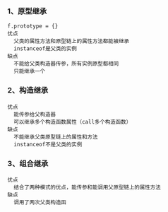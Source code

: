 ### 1、原型继承

    f.prototype = {}
    优点
      父类的属性方法和原型链上的属性方法都能被继承
      instanceof是父类的实例
    缺点
      不能给父类构造器传参，所有实例原型都相同
      只能继承一个

### 2、构造继承

    优点
      能传参给父构造器
      可以继承多个构造函数属性（call多个构造函数）
    缺点
      不能继承父类原型链上的属性和方法
      instanceof不是父类的实例

### 3、组合继承

    优点
      结合了两种模式的优点，能传参和能调用父原型链上的属性方法
    缺点
      调用了两次父类构造函
